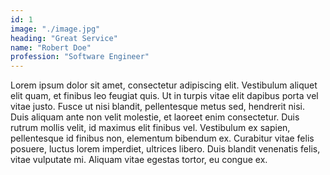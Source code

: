 ```yaml
---
id: 1
image: "./image.jpg"
heading: "Great Service"
name: "Robert Doe"
profession: "Software Engineer"
---
```


Lorem ipsum dolor sit amet, consectetur adipiscing elit. Vestibulum aliquet elit quam, et finibus leo feugiat quis. Ut in turpis vitae elit dapibus porta vel vitae justo. Fusce ut nisi blandit, pellentesque metus sed, hendrerit nisi. Duis aliquam ante non velit molestie, et laoreet enim consectetur. Duis rutrum mollis velit, id maximus elit finibus vel. Vestibulum ex sapien, pellentesque id finibus non, elementum bibendum ex. Curabitur vitae felis posuere, luctus lorem imperdiet, ultrices libero. Duis blandit venenatis felis, vitae vulputate mi. Aliquam vitae egestas tortor, eu congue ex.
